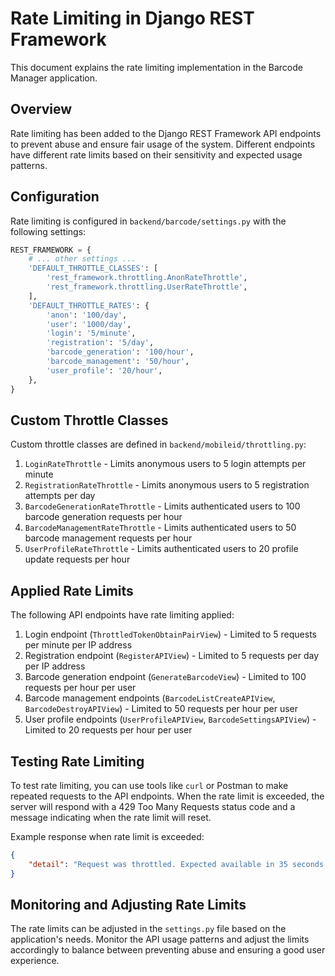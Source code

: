 # Rate Limiting in Django REST Framework

This document explains the rate limiting implementation in the Barcode Manager application.

## Overview

Rate limiting has been added to the Django REST Framework API endpoints to prevent abuse and ensure fair usage of the system. Different endpoints have different rate limits based on their sensitivity and expected usage patterns.

## Configuration

Rate limiting is configured in `backend/barcode/settings.py` with the following settings:

```python
REST_FRAMEWORK = {
    # ... other settings ...
    'DEFAULT_THROTTLE_CLASSES': [
        'rest_framework.throttling.AnonRateThrottle',
        'rest_framework.throttling.UserRateThrottle',
    ],
    'DEFAULT_THROTTLE_RATES': {
        'anon': '100/day',
        'user': '1000/day',
        'login': '5/minute',
        'registration': '5/day',
        'barcode_generation': '100/hour',
        'barcode_management': '50/hour',
        'user_profile': '20/hour',
    },
}
```

## Custom Throttle Classes

Custom throttle classes are defined in `backend/mobileid/throttling.py`:

1. `LoginRateThrottle` - Limits anonymous users to 5 login attempts per minute
2. `RegistrationRateThrottle` - Limits anonymous users to 5 registration attempts per day
3. `BarcodeGenerationRateThrottle` - Limits authenticated users to 100 barcode generation requests per hour
4. `BarcodeManagementRateThrottle` - Limits authenticated users to 50 barcode management requests per hour
5. `UserProfileRateThrottle` - Limits authenticated users to 20 profile update requests per hour

## Applied Rate Limits

The following API endpoints have rate limiting applied:

1. Login endpoint (`ThrottledTokenObtainPairView`) - Limited to 5 requests per minute per IP address
2. Registration endpoint (`RegisterAPIView`) - Limited to 5 requests per day per IP address
3. Barcode generation endpoint (`GenerateBarcodeView`) - Limited to 100 requests per hour per user
4. Barcode management endpoints (`BarcodeListCreateAPIView`, `BarcodeDestroyAPIView`) - Limited to 50 requests per hour per user
5. User profile endpoints (`UserProfileAPIView`, `BarcodeSettingsAPIView`) - Limited to 20 requests per hour per user

## Testing Rate Limiting

To test rate limiting, you can use tools like `curl` or Postman to make repeated requests to the API endpoints. When the rate limit is exceeded, the server will respond with a 429 Too Many Requests status code and a message indicating when the rate limit will reset.

Example response when rate limit is exceeded:
```json
{
    "detail": "Request was throttled. Expected available in 35 seconds."
}
```

## Monitoring and Adjusting Rate Limits

The rate limits can be adjusted in the `settings.py` file based on the application's needs. Monitor the API usage patterns and adjust the limits accordingly to balance between preventing abuse and ensuring a good user experience.
